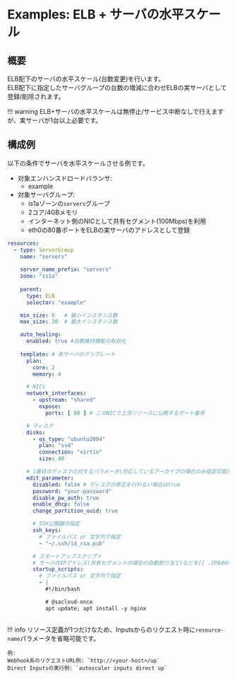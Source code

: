 # Examples: ELB + サーバの水平スケール

## 概要

ELB配下のサーバの水平スケール(台数変更)を行います。  
ELB配下に指定したサーバグループの台数の増減に合わせELBの実サーバとして登録/削除されます。

!!! warning
    ELB+サーバの水平スケールは無停止/サービス中断なしで行えますが、実サーバが1台以上必要です。  

## 構成例

以下の条件でサーバを水平スケールさせる例です。

- 対象エンハンスドロードバランサ:
    - example
- 対象サーバグループ:
    - is1aゾーンの`servers`グループ
    - 2コア/4GBメモリ
    - インターネット側のNICとして共有セグメント(100Mbps)を利用
    - eth0の80番ポートをELBの実サーバのアドレスとして登録

```yaml
resources:
  - type: ServerGroup
    name: "servers"
    
    server_name_prefix: "servers"
    zone: "is1a"
    
    parent:
      type: ELB
      selector: "example"

    min_size: 5   # 最小インスタンス数
    max_size: 20  # 最大インスタンス数

    auto_healing:
      enabled: true #台数維持機能の有効化    
      
    template: # 各サーバのテンプレート
      plan:
        core: 2
        memory: 4

      # NICs
      network_interfaces:
        - upstream: "shared"
          expose:
            ports: [ 80 ] # このNICで上流リソースに公開するポート番号

      # ディスク
      disks:
        - os_type: "ubuntu2004"
          plan: "ssd"
          connection: "virtio"
          size: 40

      # 1番目のディスクの対するパラメータ(対応しているアーカイブの場合のみ指定可能)
      edit_parameter:
        disabled: false # ディスクの修正を行わない場合はtrue
        password: "your-password"
        disable_pw_auth: true
        enable_dhcp: false
        change_partition_uuid: true

        # SSH公開鍵の指定
        ssh_keys:
          # ファイルパス or 文字列で指定
          - "~/.ssh/id_rsa.pub"

        # スタートアップスクリプト
        # サーバのIPアドレス(共有セグメントの場合の自動割り当て)などを{{ .IPAddress}}のようなGoのテンプレートで利用可能
        startup_scripts:
          # ファイルパス or 文字列で指定
          - |
            #!/bin/bash

            # @sacloud-once
            apt update; apt install -y nginx
            
```

!!! info
リソース定義が1つだけなため、Inputsからのリクエスト時に`resource-name`パラメータを省略可能です。

    例:  
    Webhook系のリクエストURL例: `http://<your-host>/up`  
    Direct Inputsの実行例: `autoscaler inputs direct up`  

